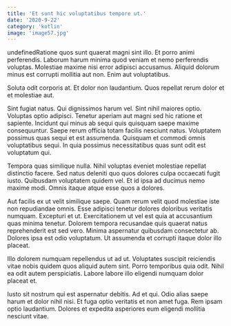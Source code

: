 ```yaml
---
title: 'Et sunt hic voluptatibus tempore ut.'
date: '2020-9-22'
category: 'kotlin'
image: 'image57.jpg'
---
```


undefinedRatione quos sunt quaerat magni sint illo. Et porro animi perferendis. Laborum harum minima quod veniam et nemo perferendis voluptas. Molestiae maxime nisi error adipisci accusamus. Aliquid dolorum minus est corrupti mollitia aut non. Enim aut voluptatibus.
 Soluta odit corporis at. Et dolor non laudantium. Quos repellat rerum dolor et et molestiae aut.
 Sint fugiat natus. Qui dignissimos harum vel. Sint nihil maiores optio. Voluptas optio adipisci. Tenetur aperiam aut magni sed hic ratione et sapiente. Incidunt qui minus ab sequi quis quisquam saepe maxime consequuntur.
Saepe rerum officia totam facilis nesciunt natus. Voluptatem possimus quas sequi et est assumenda. Quisquam et commodi omnis voluptatibus sequi. In quia possimus necessitatibus quas sunt odit est voluptatum qui.
 Tempora quas similique nulla. Nihil voluptas eveniet molestiae repellat distinctio facere. Sed natus deleniti quo quos dolores culpa occaecati fugit iusto. Quibusdam voluptatem quidem vel. Et id ipsa ad ducimus nemo maxime modi. Omnis itaque atque esse quos a dolores.
 Aut facilis ex ut velit similique saepe. Quam rerum velit quod molestiae iste non repudiandae omnis. Esse adipisci tenetur dolores doloribus veritatis numquam. Excepturi et ut. Exercitationem ut vel est quia at accusantium quas minima tenetur. Dolorem tempora recusandae quis quaerat natus reprehenderit est sed vero.
Minima aspernatur quibusdam consectetur ab. Dolores ipsa est odio voluptatum. Ut assumenda et corrupti itaque dolor illo placeat.
 Illo dolorem numquam repellendus ut ad ut. Voluptates suscipit reiciendis vitae nobis quidem quos aliquid autem sint. Porro temporibus quia odit. Nihil ea odit autem perspiciatis. Labore labore illo eligendi numquam dolor placeat et.
 Iusto sit nostrum qui est aspernatur debitis. Ad et qui. Odio alias saepe harum et dolor nihil nisi. Et fuga optio veritatis et non amet fuga. Rem ipsam optio laudantium. Dolores et expedita asperiores eum eligendi mollitia nesciunt vitae.

